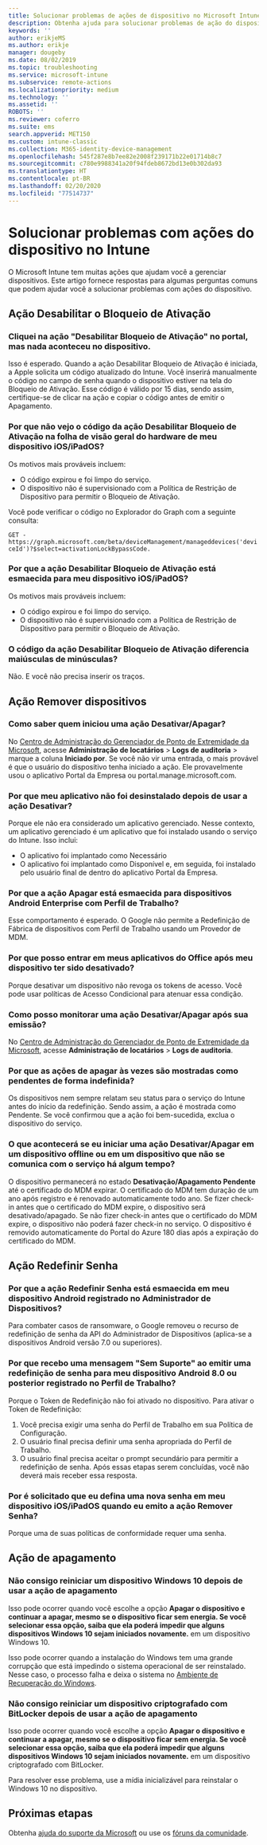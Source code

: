 ```yaml
---
title: Solucionar problemas de ações de dispositivo no Microsoft Intune – Azure | Microsoft Docs
description: Obtenha ajuda para solucionar problemas de ação do dispositivo.
keywords: ''
author: erikjeMS
ms.author: erikje
manager: dougeby
ms.date: 08/02/2019
ms.topic: troubleshooting
ms.service: microsoft-intune
ms.subservice: remote-actions
ms.localizationpriority: medium
ms.technology: ''
ms.assetid: ''
ROBOTS: ''
ms.reviewer: coferro
ms.suite: ems
search.appverid: MET150
ms.custom: intune-classic
ms.collection: M365-identity-device-management
ms.openlocfilehash: 545f287e8b7ee82e2008f239171b22e01714b8c7
ms.sourcegitcommit: c780e9988341a20f94fdeb8672bd13e0b302da93
ms.translationtype: HT
ms.contentlocale: pt-BR
ms.lasthandoff: 02/20/2020
ms.locfileid: "77514737"
---
```

# <a name="troubleshoot-device-actions-in-intune"></a>Solucionar problemas com ações do dispositivo no Intune

O Microsoft Intune tem muitas ações que ajudam você a gerenciar dispositivos. Este artigo fornece respostas para algumas perguntas comuns que podem ajudar você a solucionar problemas com ações do dispositivo.

## <a name="disable-activation-lock-action"></a>Ação Desabilitar o Bloqueio de Ativação

### <a name="i-clicked-the-disable-activation-lock-action-in-the-portal-but-nothing-happened-on-the-device"></a>Cliquei na ação "Desabilitar Bloqueio de Ativação" no portal, mas nada aconteceu no dispositivo.
Isso é esperado. Quando a ação Desabilitar Bloqueio de Ativação é iniciada, a Apple solicita um código atualizado do Intune. Você inserirá manualmente o código no campo de senha quando o dispositivo estiver na tela do Bloqueio de Ativação. Esse código é válido por 15 dias, sendo assim, certifique-se de clicar na ação e copiar o código antes de emitir o Apagamento.

### <a name="why-dont-i-see-the-disable-activation-lock-code-in-the-hardware-overview-blade-of-my-iosipados-device"></a>Por que não vejo o código da ação Desabilitar Bloqueio de Ativação na folha de visão geral do hardware de meu dispositivo iOS/iPadOS?
Os motivos mais prováveis incluem:
- O código expirou e foi limpo do serviço.
- O dispositivo não é supervisionado com a Política de Restrição de Dispositivo para permitir o Bloqueio de Ativação.

Você pode verificar o código no Explorador do Graph com a seguinte consulta:

```GET - https://graph.microsoft.com/beta/deviceManagement/manageddevices('deviceId')?$select=activationLockBypassCode.```

### <a name="why-is-the-disable-activation-lock-action-greyed-out-for-my-iosipados-device"></a>Por que a ação Desabilitar Bloqueio de Ativação está esmaecida para meu dispositivo iOS/iPadOS?
Os motivos mais prováveis incluem: 
- O código expirou e foi limpo do serviço.
- O dispositivo não é supervisionado com a Política de Restrição de Dispositivo para permitir o Bloqueio de Ativação.

### <a name="is-the-disable-activation-lock-code-case-sensitive"></a>O código da ação Desabilitar Bloqueio de Ativação diferencia maiúsculas de minúsculas?
Não. E você não precisa inserir os traços.

## <a name="remove-devices-action"></a>Ação Remover dispositivos

### <a name="how-do-i-tell-who-started-a-retirewipe"></a>Como saber quem iniciou uma ação Desativar/Apagar?
No [Centro de Administração do Gerenciador de Ponto de Extremidade da Microsoft](https://go.microsoft.com/fwlink/?linkid=2109431), acesse **Administração de locatários** > **Logs de auditoria** > marque a coluna **Iniciado por**.
Se você não vir uma entrada, o mais provável é que o usuário do dispositivo tenha iniciado a ação. Ele provavelmente usou o aplicativo Portal da Empresa ou portal.manage.microsoft.com.

### <a name="why-wasnt-my-application-uninstalled-after-using-retire"></a>Por que meu aplicativo não foi desinstalado depois de usar a ação Desativar?
Porque ele não era considerado um aplicativo gerenciado. Nesse contexto, um aplicativo gerenciado é um aplicativo que foi instalado usando o serviço do Intune. Isso inclui:
- O aplicativo foi implantado como Necessário
- O aplicativo foi implantado como Disponível e, em seguida, foi instalado pelo usuário final de dentro do aplicativo Portal da Empresa.

### <a name="why-is-wipe-grayed-out-for-android-enterprise-work-profile-devices"></a>Por que a ação Apagar está esmaecida para dispositivos Android Enterprise com Perfil de Trabalho?
Esse comportamento é esperado. O Google não permite a Redefinição de Fábrica de dispositivos com Perfil de Trabalho usando um Provedor de MDM.

### <a name="why-can-i-sign-back-into-my-office-apps-after-my-device-was-retired"></a>Por que posso entrar em meus aplicativos do Office após meu dispositivo ter sido desativado?
Porque desativar um dispositivo não revoga os tokens de acesso. Você pode usar políticas de Acesso Condicional para atenuar essa condição.

### <a name="how-can-i-monitor-a-retirewipe-action-after-it-was-issued"></a>Como posso monitorar uma ação Desativar/Apagar após sua emissão?
No [Centro de Administração do Gerenciador de Ponto de Extremidade da Microsoft](https://go.microsoft.com/fwlink/?linkid=2109431), acesse **Administração de locatários** > **Logs de auditoria**.

### <a name="why-do-wipes-sometimes-show-as-pending-indefinitely"></a>Por que as ações de apagar às vezes são mostradas como pendentes de forma indefinida?
Os dispositivos nem sempre relatam seu status para o serviço do Intune antes do início da redefinição. Sendo assim, a ação é mostrada como Pendente. Se você confirmou que a ação foi bem-sucedida, exclua o dispositivo do serviço.

### <a name="what-happens-if-i-start-a-retirewipe-on-an-offline-device-or-a-device-that-hasnt-communicated-with-the-service-in-a-while"></a>O que acontecerá se eu iniciar uma ação Desativar/Apagar em um dispositivo offline ou em um dispositivo que não se comunica com o serviço há algum tempo?
O dispositivo permanecerá no estado **Desativação/Apagamento Pendente** até o certificado do MDM expirar. O certificado do MDM tem duração de um ano após registro e é renovado automaticamente todo ano. Se fizer check-in antes que o certificado do MDM expire, o dispositivo será desativado/apagado. Se não fizer check-in antes que o certificado do MDM expire, o dispositivo não poderá fazer check-in no serviço. O dispositivo é removido automaticamente do Portal do Azure 180 dias após a expiração do certificado do MDM.


## <a name="reset-passcode-action"></a>Ação Redefinir Senha

### <a name="why-is-the-reset-passcode-action-greyed-out-on-my-android-device-admin-enrolled-device"></a>Por que a ação Redefinir Senha está esmaecida em meu dispositivo Android registrado no Administrador de Dispositivos?
Para combater casos de ransomware, o Google removeu o recurso de redefinição de senha da API do Administrador de Dispositivos (aplica-se a dispositivos Android versão 7.0 ou superiores).

### <a name="why-do-i-get-a-not-supported-message-when-i-issue-a-passcode-reset-to-my-android-80-or-later-work-profile-enrolled-device"></a>Por que recebo uma mensagem "Sem Suporte" ao emitir uma redefinição de senha para meu dispositivo Android 8.0 ou posterior registrado no Perfil de Trabalho?
Porque o Token de Redefinição não foi ativado no dispositivo. Para ativar o Token de Redefinição:
1. Você precisa exigir uma senha do Perfil de Trabalho em sua Política de Configuração.
2. O usuário final precisa definir uma senha apropriada do Perfil de Trabalho.
3. O usuário final precisa aceitar o prompt secundário para permitir a redefinição de senha.
Após essas etapas serem concluídas, você não deverá mais receber essa resposta.

### <a name="why-am-i-prompted-to-set-a-new-passcode-on-my-iosipados-device-when-i-issue-the-remove-passcode-action"></a>Por é solicitado que eu defina uma nova senha em meu dispositivo iOS/iPadOS quando eu emito a ação Remover Senha?
Porque uma de suas políticas de conformidade requer uma senha.


## <a name="wipe-action"></a>Ação de apagamento

### <a name="i-cant-restart-a-windows-10-device-after-using-the-wipe-action"></a>Não consigo reiniciar um dispositivo Windows 10 depois de usar a ação de apagamento
Isso pode ocorrer quando você escolhe a opção **Apagar o dispositivo e continuar a apagar, mesmo se o dispositivo ficar sem energia. Se você selecionar essa opção, saiba que ela poderá impedir que alguns dispositivos Windows 10 sejam iniciados novamente.** em um dispositivo Windows 10.

Isso pode ocorrer quando a instalação do Windows tem uma grande corrupção que está impedindo o sistema operacional de ser reinstalado. Nesse caso, o processo falha e deixa o sistema no [Ambiente de Recuperação do Windows]( https://docs.microsoft.com/windows-hardware/manufacture/desktop/windows-recovery-environment--windows-re--technical-reference).

### <a name="i-cant-restart-a-bitlocker-encrypted-device-after-using-the-wipe-action"></a>Não consigo reiniciar um dispositivo criptografado com BitLocker depois de usar a ação de apagamento
Isso pode ocorrer quando você escolhe a opção **Apagar o dispositivo e continuar a apagar, mesmo se o dispositivo ficar sem energia. Se você selecionar essa opção, saiba que ela poderá impedir que alguns dispositivos Windows 10 sejam iniciados novamente.** em um dispositivo criptografado com BitLocker.

Para resolver esse problema, use a mídia inicializável para reinstalar o Windows 10 no dispositivo.


## <a name="next-steps"></a>Próximas etapas

Obtenha [ajuda do suporte da Microsoft](../fundamentals/get-support.md) ou use os [fóruns da comunidade](https://social.technet.microsoft.com/Forums/en-US/home?category=microsoftintune).

